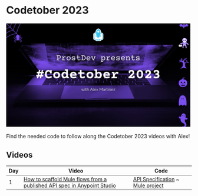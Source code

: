 # Codetober 2023

<img src="/images/coverimage.png" width="500">

Find the needed code to follow along the Codetober 2023 videos with Alex!

## Videos

| Day | Video | Code
|-|-|-
| 1 | [How to scaffold Mule flows from a published API spec in Anypoint Studio](https://youtu.be/5V5-bYz7ur0) | [API Specification](/day1/api-spec/) ~ [Mule project](/day1/mule-app/)